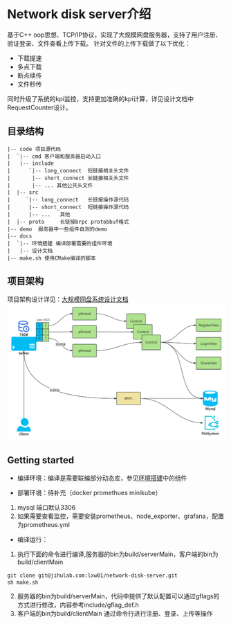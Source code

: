 # Network disk server介绍
基于C++ oop思想、TCP/IP协议，实现了大规模网盘服务器，支持了用户注册、验证登录、文件查看上传下载。
针对文件的上传下载做了以下优化：
- 下载提速
- 多点下载
- 断点续传
- 文件秒传

同时升级了系统的kpi监控，支持更加准确的kpi计算，详见设计文档中RequestCounter设计。

## 目录结构
```
|-- code 项目源代码
|  `|-- cmd 客户端和服务器启动入口 
|   |-- include
|      `|-- long_connect  短链接相关头文件
|       |-- short_connect 长链接相关头文件
|       |-- ... 其他公共头文件
|  |-- src
|     `|-- long_connect   长链接操作源代码
|      |-- short_connect  短链接操作源代码
|      |-- ...   其他
|  |-- proto     长链接brpc protobbuf格式
|-- demo  服务器中一些组件自测的demo
|-- docs
|  `|-- 环境搭建 编译部署需要的组件环境
|   |-- 设计文档 
|-- make.sh 使用CMake编译的脚本
```

## 项目架构
项目架构设计详见：[大规模网盘系统设计文档](./docs/设计文档/大规模网盘系统设计文档.md)
![Net Disk架构](./docs/设计文档/netDisk架构.jpg)

## Getting started
- 编译环境：编译是需要联编部分动态库，参见[环境搭建](./docs/环境搭建)中的组件

- 部署环境：待补充（docker promethues minikube）
1. mysql 端口默认3306
2. 如果需要查看监控，需要安装prometheus、node_exporter、grafana，配置为prometheus.yml

- 编译运行：
1. 执行下面的命令进行编译,服务器的bin为build/serverMain，客户端的bin为build/clientMain
```
git clone git@jihulab.com:lxw01/network-disk-server.git
sh make.sh
```
2. 服务器的bin为build/serverMain，代码中提供了默认配置可以通过gflags的方式进行修改，内容参考include/gflag_def.h
3. 客户端的bin为build/clientMain 通过命令行进行注册、登录、上传等操作

